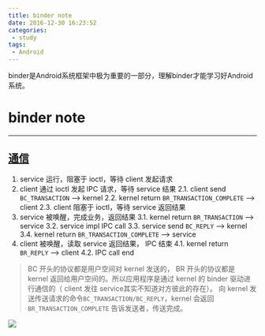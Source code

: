 ```yaml
---
title: binder note
date: 2016-12-30 16:23:52
categories:
 - study
tags:
 - Android
---
```


binder是Android系统框架中极为重要的一部分，理解binder才能学习好Android系统。
<!-- more -->

# binder note
---

## [通信](http://light3moon.com/2015/01/28/Android%20Binder%20%E5%88%86%E6%9E%90%E2%80%94%E2%80%94%E9%80%9A%E4%BF%A1%E6%A8%A1%E5%9E%8B/)
1. service 运行，阻塞于 ioctl，等待 client 发起请求
2. client 通过 ioctl 发起 IPC 请求，等待 service 结果
    2.1. client send `BC_TRANSACTION` —> kernel
    2.2. kernel return `BR_TRANSACTION_COMPLETE` —> client
    2.3. client 阻塞于 ioctl，等待 service 返回结果
3. service 被唤醒，完成业务，返回结果
    3.1. kernel return `BR_TRANSACTION` —> service
    3.2. service impl IPC call
    3.3. service send `BC_REPLY` —> kernel
    3.4. kernel return `BR_TRANSACTION_COMPLETE` —> service
4. client 被唤醒，读取 service 返回结果， IPC 结束
    4.1. kernel return `BR_REPLY` —> client
    4.2. IPC call end

> BC 开头的协议都是用户空间对 kernel 发送的， BR 开头的协议都是 kernel 返回给用户空间的。所以应用程序是通过 kernel 的 binder 驱动进行通信的（ client 发往 service其实不知道对方彼此的存在）。
向 kernel 发送传送请求的命令`BC_TRANSACTION/BC_REPLY`，kernel 会返回 `BR_TRANSACTION_COMPLETE` 告诉发送者，传送完成。

![](http://ww4.sinaimg.cn/large/772d7a33gw1fb8wancgqbj20m80d3di0.jpg)

